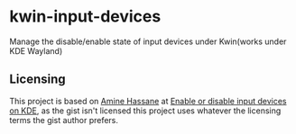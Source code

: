# kwin-input-devices

Manage the disable/enable state of input devices under Kwin(works under KDE Wayland)

## Licensing

This project is based on [Amine Hassane](https://gist.github.com/Sporif) at [Enable or disable input devices on KDE](https://gist.github.com/Sporif/0e52e4b0eaf071cfbf19f3381ba3d65a), as the gist isn't licensed this project uses whatever the licensing terms the gist author prefers.
